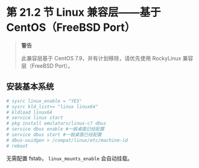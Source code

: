 # 第 21.2 节 Linux 兼容层——基于 CentOS（FreeBSD Port）

>**警告**
>
>此兼容层基于 CentOS 7.9，并有计划移除，请优先使用 RockyLinux 兼容层（FreeBSD Port）。

## 安装基本系统

```sh
# sysrc linux_enable = "YES"
# sysrc kld_list+= "linux linux64"
# kldload linux64
# service linux start
# pkg install emulators/linux-c7 dbus
# service dbus enable #一般桌面已经配置
# service dbus start #一般桌面已经配置
# dbus-uuidgen > /compat/linux/etc/machine-id
# reboot
```


无需配置 fstab， `linux_mounts_enable` 会自动挂载。




